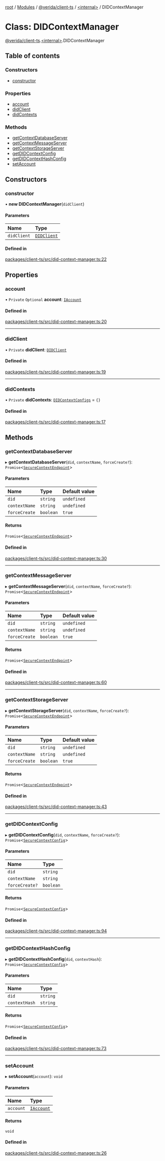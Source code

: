 [root](../README.md) / [Modules](../modules.md) / [@verida/client-ts](../modules/verida_client_ts.md) / [<internal\>](../modules/verida_client_ts._internal_.md) / DIDContextManager

# Class: DIDContextManager

[@verida/client-ts](../modules/verida_client_ts.md).[<internal\>](../modules/verida_client_ts._internal_.md).DIDContextManager

## Table of contents

### Constructors

- [constructor](verida_client_ts._internal_.DIDContextManager.md#constructor)

### Properties

- [account](verida_client_ts._internal_.DIDContextManager.md#account)
- [didClient](verida_client_ts._internal_.DIDContextManager.md#didclient)
- [didContexts](verida_client_ts._internal_.DIDContextManager.md#didcontexts)

### Methods

- [getContextDatabaseServer](verida_client_ts._internal_.DIDContextManager.md#getcontextdatabaseserver)
- [getContextMessageServer](verida_client_ts._internal_.DIDContextManager.md#getcontextmessageserver)
- [getContextStorageServer](verida_client_ts._internal_.DIDContextManager.md#getcontextstorageserver)
- [getDIDContextConfig](verida_client_ts._internal_.DIDContextManager.md#getdidcontextconfig)
- [getDIDContextHashConfig](verida_client_ts._internal_.DIDContextManager.md#getdidcontexthashconfig)
- [setAccount](verida_client_ts._internal_.DIDContextManager.md#setaccount)

## Constructors

### constructor

• **new DIDContextManager**(`didClient`)

#### Parameters

| Name | Type |
| :------ | :------ |
| `didClient` | [`DIDClient`](verida_client_ts._internal_.DIDClient.md) |

#### Defined in

[packages/client-ts/src/did-context-manager.ts:22](https://github.com/verida/verida-js/blob/5040472/packages/client-ts/src/did-context-manager.ts#L22)

## Properties

### account

• `Private` `Optional` **account**: [`IAccount`](../interfaces/verida_client_ts._internal_.IAccount.md)

#### Defined in

[packages/client-ts/src/did-context-manager.ts:20](https://github.com/verida/verida-js/blob/5040472/packages/client-ts/src/did-context-manager.ts#L20)

___

### didClient

• `Private` **didClient**: [`DIDClient`](verida_client_ts._internal_.DIDClient.md)

#### Defined in

[packages/client-ts/src/did-context-manager.ts:19](https://github.com/verida/verida-js/blob/5040472/packages/client-ts/src/did-context-manager.ts#L19)

___

### didContexts

• `Private` **didContexts**: [`DIDContextConfigs`](../interfaces/verida_client_ts._internal_.DIDContextConfigs.md) = `{}`

#### Defined in

[packages/client-ts/src/did-context-manager.ts:17](https://github.com/verida/verida-js/blob/5040472/packages/client-ts/src/did-context-manager.ts#L17)

## Methods

### getContextDatabaseServer

▸ **getContextDatabaseServer**(`did`, `contextName`, `forceCreate?`): `Promise`<[`SecureContextEndpoint`](../interfaces/verida_client_ts._internal_.SecureContextEndpoint.md)\>

#### Parameters

| Name | Type | Default value |
| :------ | :------ | :------ |
| `did` | `string` | `undefined` |
| `contextName` | `string` | `undefined` |
| `forceCreate` | `boolean` | `true` |

#### Returns

`Promise`<[`SecureContextEndpoint`](../interfaces/verida_client_ts._internal_.SecureContextEndpoint.md)\>

#### Defined in

[packages/client-ts/src/did-context-manager.ts:30](https://github.com/verida/verida-js/blob/5040472/packages/client-ts/src/did-context-manager.ts#L30)

___

### getContextMessageServer

▸ **getContextMessageServer**(`did`, `contextName`, `forceCreate?`): `Promise`<[`SecureContextEndpoint`](../interfaces/verida_client_ts._internal_.SecureContextEndpoint.md)\>

#### Parameters

| Name | Type | Default value |
| :------ | :------ | :------ |
| `did` | `string` | `undefined` |
| `contextName` | `string` | `undefined` |
| `forceCreate` | `boolean` | `true` |

#### Returns

`Promise`<[`SecureContextEndpoint`](../interfaces/verida_client_ts._internal_.SecureContextEndpoint.md)\>

#### Defined in

[packages/client-ts/src/did-context-manager.ts:60](https://github.com/verida/verida-js/blob/5040472/packages/client-ts/src/did-context-manager.ts#L60)

___

### getContextStorageServer

▸ **getContextStorageServer**(`did`, `contextName`, `forceCreate?`): `Promise`<[`SecureContextEndpoint`](../interfaces/verida_client_ts._internal_.SecureContextEndpoint.md)\>

#### Parameters

| Name | Type | Default value |
| :------ | :------ | :------ |
| `did` | `string` | `undefined` |
| `contextName` | `string` | `undefined` |
| `forceCreate` | `boolean` | `true` |

#### Returns

`Promise`<[`SecureContextEndpoint`](../interfaces/verida_client_ts._internal_.SecureContextEndpoint.md)\>

#### Defined in

[packages/client-ts/src/did-context-manager.ts:43](https://github.com/verida/verida-js/blob/5040472/packages/client-ts/src/did-context-manager.ts#L43)

___

### getDIDContextConfig

▸ **getDIDContextConfig**(`did`, `contextName`, `forceCreate?`): `Promise`<[`SecureContextConfig`](../interfaces/verida_client_ts._internal_.SecureContextConfig.md)\>

#### Parameters

| Name | Type |
| :------ | :------ |
| `did` | `string` |
| `contextName` | `string` |
| `forceCreate?` | `boolean` |

#### Returns

`Promise`<[`SecureContextConfig`](../interfaces/verida_client_ts._internal_.SecureContextConfig.md)\>

#### Defined in

[packages/client-ts/src/did-context-manager.ts:94](https://github.com/verida/verida-js/blob/5040472/packages/client-ts/src/did-context-manager.ts#L94)

___

### getDIDContextHashConfig

▸ **getDIDContextHashConfig**(`did`, `contextHash`): `Promise`<[`SecureContextConfig`](../interfaces/verida_client_ts._internal_.SecureContextConfig.md)\>

#### Parameters

| Name | Type |
| :------ | :------ |
| `did` | `string` |
| `contextHash` | `string` |

#### Returns

`Promise`<[`SecureContextConfig`](../interfaces/verida_client_ts._internal_.SecureContextConfig.md)\>

#### Defined in

[packages/client-ts/src/did-context-manager.ts:73](https://github.com/verida/verida-js/blob/5040472/packages/client-ts/src/did-context-manager.ts#L73)

___

### setAccount

▸ **setAccount**(`account`): `void`

#### Parameters

| Name | Type |
| :------ | :------ |
| `account` | [`IAccount`](../interfaces/verida_client_ts._internal_.IAccount.md) |

#### Returns

`void`

#### Defined in

[packages/client-ts/src/did-context-manager.ts:26](https://github.com/verida/verida-js/blob/5040472/packages/client-ts/src/did-context-manager.ts#L26)
